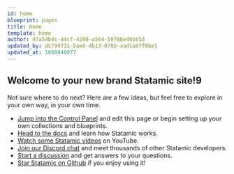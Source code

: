 ```yaml
---
id: home
blueprint: pages
title: Home
template: home
author: d7a54b4c-44cf-4200-a564-59708e401653
updated_by: d5799731-bae0-4b13-878b-aad1a07f0be1
updated_at: 1668946077
---
```

## Welcome to your new brand Statamic site!9

Not sure where to do next? Here are a few ideas, but feel free to explore in your own way, in your own time.

- [Jump into the Control Panel](/cp) and edit this page or begin setting up your own collections and blueprints.
- [Head to the docs](https://statamic.dev) and learn how Statamic works.
- [Watch some Statamic videos](https://youtube.com/statamic) on YouTube.
- [Join our Discord chat](https://statamic.com/discord) and meet thousands of other Statamic developers.
- [Start a discussion](https://github.com/statamic/cms/discussions) and get answers to your questions.
- [Star Statamic on Github](https://github.com/statamic/cms) if you enjoy using it!